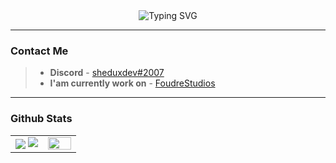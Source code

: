 <div align=center>
        <img src="https://readme-typing-svg.herokuapp.com?font=Fira+Code&center=true&color=F7E993&width=600&height=50&lines=Hi+There!;I'am+Deniz+USTA;I'+am+Java+Developer" alt="Typing SVG" />
</div>

----

### Contact Me

> - **Discord** - [sheduxdev#2007](discordapp.com/users/458172960675594251)
> - **I'am currently work on** - [FoudreStudios](foudrestudios.com.tr)

----

### Github Stats

<table border="0" align="center">
    <tr border="0">
        <td width="50%" align="center">
            <img align="center"; src="https://github-readme-stats.vercel.app/api?username=sheduxdev&theme=onedark&show_icons=true&count_private=true" />
            <img src="https://github-readme-streak-stats.herokuapp.com/?user=sheduxdev&theme=dark&hide_border=true" />
        </td>
        <td width="50%" align="center">
            <img align="center"; width=100%; src="https://github-readme-stats.anuraghazra1.vercel.app/api/top-langs/?username=sheduxdev&theme=dark&hide_border=true&no-bg=true&no-frame=true&langs_count=10" />
        </td>
    </tr>
</table>

<br />
